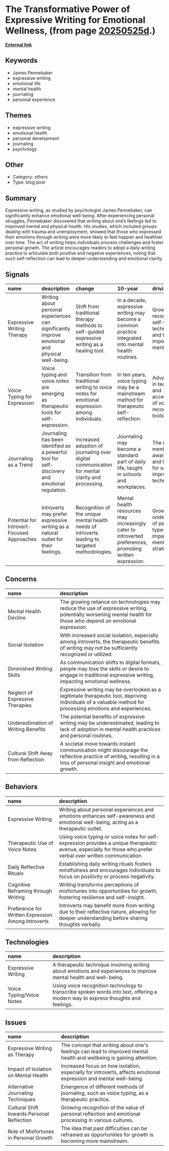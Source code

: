 # __The Transformative Power of Expressive Writing for Emotional Wellness__, (from page [20250525d](https://kghosh.substack.com/p/20250525d).)

__[External link](https://thequietlife.net/p/as-close-to-magic-as-you-can-get)__



## Keywords

* James Pennebaker
* expressive writing
* emotional life
* mental health
* journaling
* personal experience

## Themes

* expressive writing
* emotional health
* personal development
* journaling
* psychology

## Other

* Category: others
* Type: blog post

## Summary

Expressive writing, as studied by psychologist James Pennebaker, can significantly enhance emotional well-being. After experiencing personal struggles, Pennebaker discovered that writing about one’s feelings led to improved mental and physical health. His studies, which included groups dealing with trauma and unemployment, showed that those who expressed their emotions through writing were more likely to feel happier and healthier over time. The act of writing helps individuals process challenges and foster personal growth. The article encourages readers to adopt a daily writing practice to articulate both positive and negative experiences, noting that such self-reflection can lead to deeper understanding and emotional clarity.

## Signals

| name                                       | description                                                                                     | change                                                                                         | 10-year                                                                                                  | driving-force                                                                            |   relevancy |
|:-------------------------------------------|:------------------------------------------------------------------------------------------------|:-----------------------------------------------------------------------------------------------|:---------------------------------------------------------------------------------------------------------|:-----------------------------------------------------------------------------------------|------------:|
| Expressive Writing Therapy                 | Writing about personal experiences can significantly improve emotional and physical well-being. | Shift from traditional therapy methods to self-guided expressive writing as a healing tool.    | In a decade, expressive writing may become a common practice integrated into mental health routines.     | Growing recognition of self-help techniques and the importance of mental health.         |           4 |
| Voice Typing for Expression                | Voice typing and voice notes are emerging as therapeutic tools for self-expression.             | Transition from traditional writing to voice notes for emotional expression among individuals. | In ten years, voice typing may be a mainstream method for therapeutic self-reflection.                   | Advancements in technology and accessibility of voice recognition tools.                 |           3 |
| Journaling as a Trend                      | Journaling has been identified as a powerful tool for self-discovery and emotional regulation.  | Increased adoption of journaling over digital communication for mental clarity and processing. | Journaling may become a standard part of daily life, taught in schools and workplaces.                   | The rise of mental health awareness and the search for self-improvement techniques.      |           5 |
| Potential for Introvert-Focused Approaches | Introverts may prefer expressive writing as a natural outlet for their feelings.                | Recognition of the unique mental health needs of introverts leading to targeted methodologies. | Mental health resources may increasingly cater to introverted preferences, promoting written expression. | Growing understanding of personality types and their impact on mental health strategies. |           4 |

## Concerns

| name                                | description                                                                                                                                                      |
|:------------------------------------|:-----------------------------------------------------------------------------------------------------------------------------------------------------------------|
| Mental Health Decline               | The growing reliance on technologies may reduce the use of expressive writing, potentially worsening mental health for those who depend on emotional expression. |
| Social Isolation                    | With increased social isolation, especially among introverts, the therapeutic benefits of writing may not be sufficiently recognized or utilized.                |
| Diminished Writing Skills           | As communication shifts to digital formats, people may lose the skills or desire to engage in traditional expressive writing, impacting emotional wellness.      |
| Neglect of Expressive Therapies     | Expressive writing may be overlooked as a legitimate therapeutic tool, depriving individuals of a valuable method for processing emotions and experiences.       |
| Underestimation of Writing Benefits | The potential benefits of expressive writing may be underestimated, leading to lack of adoption in mental health practices and personal routines.                |
| Cultural Shift Away from Reflection | A societal move towards instant communication might discourage the reflective practice of writing, resulting in a loss of personal insight and emotional growth. |

## Behaviors

| name                                               | description                                                                                                                                                    |
|:---------------------------------------------------|:---------------------------------------------------------------------------------------------------------------------------------------------------------------|
| Expressive Writing                                 | Writing about personal experiences and emotions enhances self-awareness and emotional well-being, acting as a therapeutic outlet.                              |
| Therapeutic Use of Voice Notes                     | Using voice typing or voice notes for self-expression provides a unique therapeutic avenue, especially for those who prefer verbal over written communication. |
| Daily Reflective Rituals                           | Establishing daily writing rituals fosters mindfulness and encourages individuals to focus on positivity or process negativity.                                |
| Cognitive Reframing through Writing                | Writing transforms perceptions of misfortunes into opportunities for growth, fostering resilience and self-insight.                                            |
| Preference for Written Expression Among Introverts | Introverts may benefit more from writing due to their reflective nature, allowing for deeper understanding before sharing thoughts verbally.                   |

## Technologies

| name                     | description                                                                                                                      |
|:-------------------------|:---------------------------------------------------------------------------------------------------------------------------------|
| Expressive Writing       | A therapeutic technique involving writing about emotions and experiences to improve mental health and well-being.                |
| Voice Typing/Voice Notes | Using voice recognition technology to transcribe spoken words into text, offering a modern way to express thoughts and feelings. |

## Issues

| name                                       | description                                                                                                          |
|:-------------------------------------------|:---------------------------------------------------------------------------------------------------------------------|
| Expressive Writing as Therapy              | The concept that writing about one's feelings can lead to improved mental health and wellbeing is gaining attention. |
| Impact of Isolation on Mental Health       | Increased focus on how isolation, especially for introverts, affects emotional expression and mental well-being.     |
| Alternative Journaling Techniques          | Emergence of different methods of journaling, such as voice typing, as a therapeutic practice.                       |
| Cultural Shift towards Personal Reflection | Growing recognition of the value of personal reflection and emotional processing in various cultures.                |
| Role of Misfortunes in Personal Growth     | The idea that past difficulties can be reframed as opportunities for growth is becoming more mainstream.             |